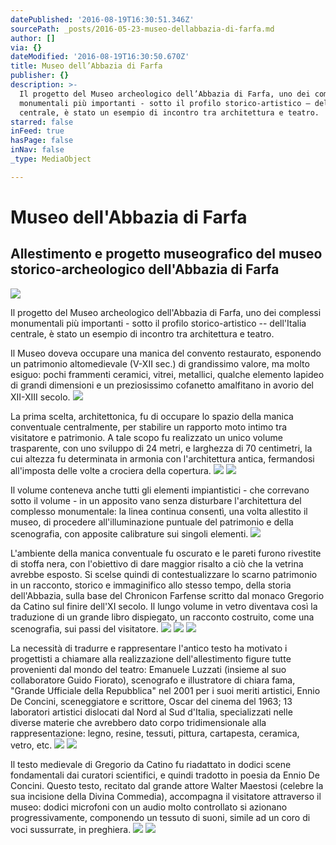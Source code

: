 ```yaml
---
datePublished: '2016-08-19T16:30:51.346Z'
sourcePath: _posts/2016-05-23-museo-dellabbazia-di-farfa.md
author: []
via: {}
dateModified: '2016-08-19T16:30:50.670Z'
title: Museo dell’Abbazia di Farfa
publisher: {}
description: >-
  Il progetto del Museo archeologico dell’Abbazia di Farfa, uno dei complessi
  monumentali più importanti - sotto il profilo storico-artistico – dell’Italia
  centrale, è stato un esempio di incontro tra architettura e teatro.
starred: false
inFeed: true
hasPage: false
inNav: false
_type: MediaObject

---
```

# Museo dell'Abbazia di Farfa

## Allestimento e progetto museografico del museo storico-archeologico dell'Abbazia di Farfa
![](https://the-grid-user-content.s3-us-west-2.amazonaws.com/5aa3b93c-b566-4a2e-8692-80f50a459308.jpg)

Il progetto del Museo archeologico dell'Abbazia di Farfa, uno dei complessi monumentali più importanti - sotto il profilo storico-artistico -- dell'Italia centrale, è stato un esempio di incontro tra architettura e teatro.

Il Museo doveva occupare una manica del convento restaurato, esponendo un patrimonio altomedievale (V-XII sec.) di grandissimo valore, ma molto esiguo: pochi frammenti ceramici, vitrei, metallici, qualche elemento lapideo di grandi dimensioni e un preziosissimo cofanetto amalfitano in avorio del XII-XIII secolo.
![](https://the-grid-user-content.s3-us-west-2.amazonaws.com/6afb0e63-124f-41d5-8732-3e971ba6d31e.jpg)

La prima scelta, architettonica, fu di occupare lo spazio della manica conventuale centralmente, per stabilire un rapporto moto intimo tra visitatore e patrimonio. A tale scopo fu realizzato un unico volume trasparente, con uno sviluppo di 24 metri, e larghezza di 70 centimetri, la cui altezza fu determinata in armonia con l'architettura antica, fermandosi all'imposta delle volte a crociera della copertura.
![](https://the-grid-user-content.s3-us-west-2.amazonaws.com/945a6761-af18-405f-b499-5dcaf5867c4b.jpg)
![](https://the-grid-user-content.s3-us-west-2.amazonaws.com/07e0e22d-2f19-4ceb-ae01-41f3ebc130d3.jpg)

Il volume conteneva anche tutti gli elementi impiantistici - che correvano sotto il volume - in un apposito vano senza disturbare l'architettura del complesso monumentale: la linea continua consentì, una volta allestito il museo, di procedere all'illuminazione puntuale del patrimonio e della scenografia, con apposite calibrature sui singoli elementi.
![](https://the-grid-user-content.s3-us-west-2.amazonaws.com/70a25f71-e630-4ff1-ac8e-bc5b6700945a.jpg)

L'ambiente della manica conventuale fu oscurato e le pareti furono rivestite di stoffa nera, con l'obiettivo di dare maggior risalto a ciò che la vetrina avrebbe esposto. Si scelse quindi di contestualizzare lo scarno patrimonio in un racconto, storico e immaginifico allo stesso tempo, della storia dell'Abbazia, sulla base del Chronicon Farfense scritto dal monaco Gregorio da Catino sul finire dell'XI secolo. Il lungo volume in vetro diventava così la traduzione di un grande libro dispiegato, un racconto costruito, come una scenografia, sui passi del visitatore. ![](https://the-grid-user-content.s3-us-west-2.amazonaws.com/4011b4bd-0335-4cd5-a9b9-4aaa4fc87971.jpg)
![](https://the-grid-user-content.s3-us-west-2.amazonaws.com/42beec3a-dcce-46d2-b181-a056a74b3f82.jpg)
![](https://the-grid-user-content.s3-us-west-2.amazonaws.com/38094b92-75c3-4859-8fbf-2953bce44408.jpg)

La necessità di tradurre e rappresentare l'antico testo ha motivato i progettisti a chiamare alla realizzazione dell'allestimento figure tutte provenienti dal mondo del teatro: Emanuele Luzzati (insieme al suo collaboratore Guido Fiorato), scenografo e illustratore di chiara fama, "Grande Ufficiale della Repubblica" nel 2001 per i suoi meriti artistici, Ennio De Concini, sceneggiatore e scrittore, Oscar del cinema del 1963; 13 laboratori artistici dislocati dal Nord al Sud d'Italia, specializzati nelle diverse materie che avrebbero dato corpo tridimensionale alla rappresentazione: legno, resine, tessuti, pittura, cartapesta, ceramica, vetro, etc. ![](https://the-grid-user-content.s3-us-west-2.amazonaws.com/21dd2f27-f26d-41e6-bfdd-0f519adcafc5.jpg)
![](https://the-grid-user-content.s3-us-west-2.amazonaws.com/39984aba-1f10-4eaf-9b5f-421103d95858.jpg)

Il testo medievale di Gregorio da Catino fu riadattato in dodici scene fondamentali dai curatori scientifici, e quindi tradotto in poesia da Ennio De Concini. Questo testo, recitato dal grande attore Walter Maestosi (celebre la sua incisione della Divina Commedia), accompagna il visitatore attraverso il museo: dodici microfoni con un audio molto controllato si azionano progressivamente, componendo un tessuto di suoni, simile ad un coro di voci sussurrate, in preghiera.
![](https://the-grid-user-content.s3-us-west-2.amazonaws.com/dc681c58-ef9a-4169-a68c-c68036ea7f1a.jpg)
![](https://the-grid-user-content.s3-us-west-2.amazonaws.com/b0c94030-0681-4189-890e-ba8ce2e57d0f.jpg)